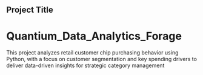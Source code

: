 ## Project Title
# Quantium_Data_Analytics_Forage
This project analyzes retail customer chip purchasing behavior using Python, with a focus on customer segmentation and key spending drivers to deliver data-driven insights for strategic category management
